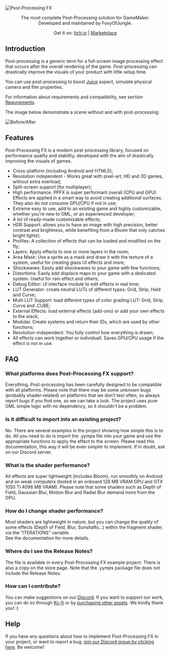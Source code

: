 
<!-- <img class="w-8/8 flex justify-center items-center mx-auto" src="./images/PostProcessingFX_Logo.png" alt="Post-Processing FX a" /> -->
![Post-Processing FX](./images/PostProcessingFX_Logo.png ":no-zoom")

<center>The most complete Post-Processing solution for GameMaker.</center>
<center>Developed and maintained by FoxyOfJungle.</center>

<p align="center">
    Get it on: <a href="https://foxyofjungle.itch.io/post-processing-fx">Itch.io</a> | <a href="https://marketplace.yoyogames.com/assets/10916/post-processing-fx">Marketplace</a>
</p>

## Introduction

Post-processing is a generic term for a full-screen image processing effect that occurs after the overall rendering of the game. Post-processing can drastically improve the visuals of your product with little setup time.

You can use post-processing to boost <a href="https://pt.wikipedia.org/wiki/Game_feel">Juice</a> aspect, simulate physical camera and film properties.

For information about requirements and compatibility, see section [Requirements](./pages/requirements.md).

The image below demonstrate a scene without and with post-processing:

![Before/After](./images/PPFX_Comparison.gif)


## Features

Post-Processing FX is a modern post-processing library, focused on performance quality and stability, developed with the aim of drastically improving the visuals of games.

<ul class="a">
    <li>Cross-platform (including Android and HTML5);</li>
    <li>Resolution independent - Works great with pixel-art, HD and 3D games, without extra overload;</li>
    <li>Split-screen support (for multiplayer);</li>
    <li>High performance. PPFX is super performant overall (CPU and GPU). Effects are applied in a smart way to avoid creating additional surfaces. They also do not consume GPU/CPU if not in use;</li>
    <li>Extreme easy to use, add to an existing game and highly customizable, whether you're new to GML, or an experienced developer;</li>
    <li>A lot of ready-made customizable effects;</li>
    <li>HDR Support: allows you to have an image with high precision, better contrast and brightness, while benefiting from a Bloom that only catches bright lights!;</li>
    <li>Profiles: A collection of effects that can be loaded and modified on the fly;</li>
    <li>Layers: Apply effects to one or more layers in the room;</li>
    <li>Area Mask: Use a sprite as a mask and draw it with the texture of a system, useful for creating glass UI effects and more;</li>
    <li>Shockwaves: Easily add shockwaves to your game with few functions;</li>
    <li>Distortions: Easily add displace maps to your game with a dedicated system. Useful for rain effect and others;</li>
    <li>Debug Editor: UI interface module to edit effects in real time;</li>
    <li>LUT Generator: create neutral LUTs of different types: Grid, Strip, Hald and Curve;</li>
    <li>Multi LUT Support: load different types of color grading LUT: Grid, Strip, Curve and .CUBE;</li>
    <li>External Effects: load external effects (add-ons) or add your own effects to the stack;</li>
    <li>Modular. Create systems and return their IDs, which are used by other functions;</li>
    <li>Resolution-independent. You fully control how everything is drawn;</li>
    <li>All effects can work together or individuall. Saves GPU/CPU usage if the effect is not in use.</li>
</ul>

## FAQ

### What platforms does Post-Processing FX support?
Everything. Post-processing has been carefully designed to be compatible with all platforms. Please note that there may be some unknown bugs (probably shader-related) on platforms that we don't test often, so always report bugs if you find one, so we can take a look. The project uses pure GML simple logic with no dependency, so it shouldn't be a problem.


### Is it difficult to import into an existing project?
No. There are several examples in the project showing how simple this is to do. All you need to do is import the .yymps file into your game and use the appropriate functions to apply the effect to the screen. Please read this documentation, this way it will be even simpler to implement. If in doubt, ask on our Discord server.


### What is the shader performance?
All effects are super lightweight (includes Bloom), run smoothly on Android and on weak computers (tested in an onboard 128 MB VRAM GPU and GTX 1050 TI 4096 MB VRAM).
Please note that some shaders such as Depth of Field, Gaussian Blur, Motion Blur and Radial Blur demand more from the GPU.


### How do I change shader performance?
Most shaders are lightweight in nature, but you can change the quality of some effects (Depth of Field, Blur, Sunshafts...) within the fragment shader, via the "ITERATIONS" variable.  
See the documentation for more details.


### Where do I see the Release Notes?
The file is available in every Post-Processing FX example project. There is also a copy on the store page. Note that the .yymps package file does not include the Release Notes.


### How can I contribute?
You can make suggestions on our <a href="https://discord.gg/4azKEdMNze" target="_blank">Discord</a>. If you want to support our work, you can do so through <a href="https://ko-fi.com/foxyofjungle" target="_blank">Ko-fi</a> or by <a href="https://foxyofjungle.itch.io/" target="_blank">purchasing other assets</a>. We kindly thank you! :)


## Help

If you have any questions about how to implement Post-Processing FX in your project, or want to report a bug, <a href="https://discord.gg/4azKEdMNze">join our Discord group by clicking here</a>. Be welcome!
